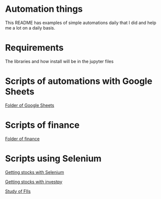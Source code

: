 # Automation things

This README has examples of simple automations daily that I did and help me a lot on a daily basis.

# Requirements

The libraries and how install will be in the jupyter files

# Scripts of automations with Google Sheets

[Folder of Google Sheets](https://github.com/iazzari1995/iazzari_scripts/tree/master/googleSheet)

# Scripts of finance

[Folder of finance](https://github.com/iazzari1995/iazzari_scripts/tree/master/financialScripts)

# Scripts using Selenium

[Getting stocks with Selenium](https://github.com/iazzari1995/iazzari_scripts/blob/master/financialScripts/getStockHistoricalValuesWithSelenium.ipynb)

[Getting stocks with investpy](https://github.com/iazzari1995/iazzari_scripts/blob/master/financialScripts/getStockHistoricalValuesWithInvestpy.ipynb)

[Study of FIIs](https://github.com/iazzari1995/iazzari_scripts/blob/master/financialScripts/study%20of%20FIIs.ipynb)
